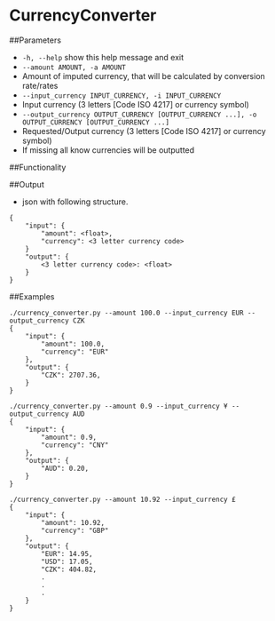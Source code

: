 # CurrencyConverter

##Parameters
 - `-h, --help` show this help message and exit
 - `--amount AMOUNT, -a AMOUNT`
  - Amount of imputed currency, that will be calculated by conversion rate/rates
 - `--input_currency INPUT_CURRENCY, -i INPUT_CURRENCY`
  - Input currency (3 letters [Code ISO 4217] or currency
  symbol)
 - `--output_currency OUTPUT_CURRENCY [OUTPUT_CURRENCY ...], -o OUTPUT_CURRENCY [OUTPUT_CURRENCY ...]`
  - Requested/Output currency (3 letters [Code ISO 4217] or currency symbol)
  - If missing all know currencies will be outputted

##Functionality

##Output
- json with following structure.
```
{
    "input": { 
        "amount": <float>,
        "currency": <3 letter currency code>
    }
    "output": {
        <3 letter currency code>: <float>
    }
}
```
##Examples
​
```
./currency_converter.py --amount 100.0 --input_currency EUR --output_currency CZK
{   
    "input": {
        "amount": 100.0,
        "currency": "EUR"
    },
    "output": {
        "CZK": 2707.36, 
    }
}
```

```
./currency_converter.py --amount 0.9 --input_currency ¥ --output_currency AUD
{   
    "input": {
        "amount": 0.9,
        "currency": "CNY"
    },
    "output": {
        "AUD": 0.20, 
    }
}
```

```
./currency_converter.py --amount 10.92 --input_currency £ 
{
    "input": {
        "amount": 10.92,
        "currency": "GBP"
    },
    "output": {
        "EUR": 14.95,
        "USD": 17.05,
        "CZK": 404.82,
        .
        .
        .
    }
}
```

